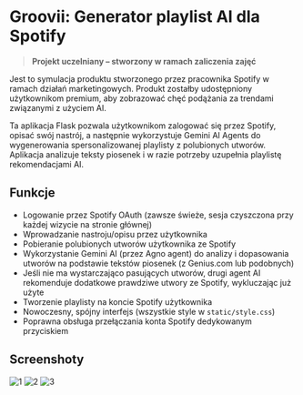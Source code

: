 # Groovii: Generator playlist AI dla Spotify

> **Projekt uczelniany – stworzony w ramach zaliczenia zajęć**

Jest to symulacja produktu stworzonego przez pracownika Spotify w ramach działań marketingowych. Produkt zostałby udostępniony użytkownikom premium, aby zobrazować chęć podążania za trendami związanymi z użyciem AI. 

Ta aplikacja Flask pozwala użytkownikom zalogować się przez Spotify, opisać swój nastrój, a następnie wykorzystuje Gemini AI Agents do wygenerowania spersonalizowanej playlisty z polubionych utworów. Aplikacja analizuje teksty piosenek i w razie potrzeby uzupełnia playlistę rekomendacjami AI.

## Funkcje
- Logowanie przez Spotify OAuth (zawsze świeże, sesja czyszczona przy każdej wizycie na stronie głównej)
- Wprowadzanie nastroju/opisu przez użytkownika
- Pobieranie polubionych utworów użytkownika ze Spotify
- Wykorzystanie Gemini AI (przez Agno agent) do analizy i dopasowania utworów na podstawie tekstów piosenek (z Genius.com lub podobnych)
- Jeśli nie ma wystarczająco pasujących utworów, drugi agent AI rekomenduje dodatkowe prawdziwe utwory ze Spotify, wykluczając już użyte
- Tworzenie playlisty na koncie Spotify użytkownika
- Nowoczesny, spójny interfejs (wszystkie style w `static/style.css`)
- Poprawna obsługa przełączania konta Spotify dedykowanym przyciskiem

## Screenshoty
![1](https://github.com/user-attachments/assets/62e65447-177e-4b0e-8e1b-078434581587)
![2](https://github.com/user-attachments/assets/43c18d0f-3660-447d-92d0-2074c9236c27)
![3](https://github.com/user-attachments/assets/47345a5c-7906-449d-89ec-d0fbeff92076)
